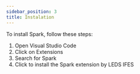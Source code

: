 ```yaml
---
sidebar_position: 3
title: Instalation
---
```


To install Spark, follow these steps:

1. Open Visual Studio Code
2. Click on Extensions
3. Search for Spark
4. Click to install the Spark extension by LEDS IFES